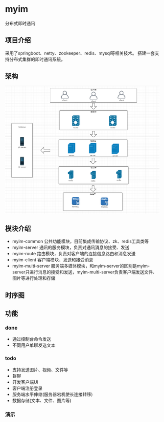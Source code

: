 # myim
分布式即时通讯

## 项目介绍

采用了springboot、netty、zookeeper、redis、mysql等相关技术。
搭建一套支持分布式集群的即时通讯系统。

## 架构
![](doc/architect.png)

## 模块介绍
* myim-common 公共功能模块，目前集成传输协议、zk、redis工具类等
* myim-server 通讯的服务模块，负责对通讯消息的接受、发送
* myim-route 路由模块，负责对客户端的连接信息路由和消息发送
* myim-client 客户端模块，发送和接受消息
* myim-multi-server 服务端多媒体模块，和myim-server的区别是myim-server只进行消息的接受和发送，myim-multi-server负责客户端发送文件、图片等进行处理和存储

## 时序图

## 功能

### done
* 通过控制台命令发送
* 不同用户单聊发送文本
 

### todo
* 支持发送图片、视频、文件等
* 群聊
* 开发客户端UI
* 客户端注册登录
* 服务端水平伸缩(服务器宕机使长连接转移)
* 数据存储(文本、文件、图片等)

### 演示